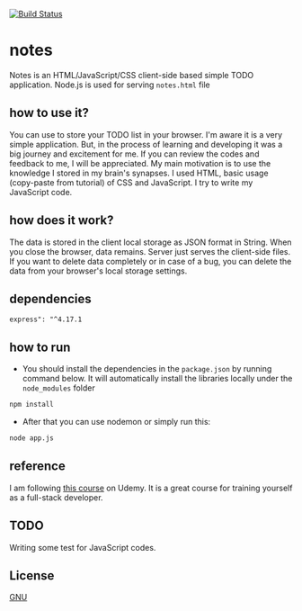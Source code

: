 [![Build Status](https://app.travis-ci.com/sametkamgul/notes.svg?branch=main)](https://app.travis-ci.com/sametkamgul/notes)

# notes
Notes is an HTML/JavaScript/CSS client-side based simple TODO application.
Node.js is used for serving `notes.html` file

## how to use it?
You can use to store your TODO list in your browser. I'm aware it is a very simple application. But, in the process of learning and developing it was a big journey and excitement for me. If you can review the codes and feedback to me, I will be appreciated. My main motivation is to use the knowledge I stored in my brain's synapses. I used HTML, basic usage (copy-paste from tutorial) of CSS and JavaScript. I try to write my JavaScript code.

## how does it work?
The data is stored in the client local storage as JSON format in String. When you close the browser, data remains. Server just serves the client-side files. If you want to delete data completely or in case of a bug, you can delete the data from your browser's local storage settings.

## dependencies
```
express": "^4.17.1
```

## how to run
- You should install the dependencies in the `package.json` by running command below. It will automatically install the libraries locally under the `node_modules` folder
```sh
npm install
```

- After that you can use nodemon or simply run this:
```sh
node app.js
```

## reference
I am following [this course](https://www.udemy.com/course/sifirdan-zirveye-javascript-ve-nodejs-kursu/learn/lecture/22315510?start=0#overview) on Udemy. It is a great course for training yourself as a full-stack developer.

## TODO
Writing some test for JavaScript codes.

## License
[GNU](https://www.gnu.org/licenses/gpl-3.0.en.html)
